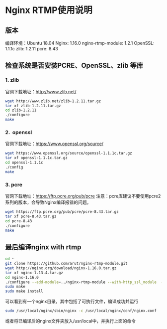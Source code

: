# Nginx RTMP使用说明

## 版本
编译环境：Ubuntu 18.04
Nginx: 1.16.0
nginx-rtmp-module: 1.2.1
OpenSSL: 1.1.1c
zlib: 1.2.11
pcre: 8.43

## 检查系统是否安装PCRE、OpenSSL、zlib 等库
### 1. zlib
官网下载地址：http://www.zlib.net/
```sh
wget http://www.zlib.net/zlib-1.2.11.tar.gz
tar xf zlib-1.2.11.tar.gz
cd zlib-1.2.11
./configure
make
```

### 2.  openssl
官网下载地址：https://www.openssl.org/source/
```sh
wget https://www.openssl.org/source/openssl-1.1.1c.tar.gz
tar xf openssl-1.1.1c.tar.gz
cd openssl-1.1.1c
./config
make
```
### 3. pcre
官网下载地址：https://ftp.pcre.org/pub/pcre
注意：pcre库建议不要使用pcre2系列的版本，会导致Nginx编译报错的问题。
```sh
wget https://ftp.pcre.org/pub/pcre/pcre-8.43.tar.gz
tar xf pcre-8.43.tar.gz
cd pcre-8.43
./configure
make
```

## 最后编译nginx with rtmp
```sh
cd ~
git clone https://github.com/arut/nginx-rtmp-module.git
wget http://nginx.org/download/nginx-1.16.0.tar.gz
tar xf nginx-1.13.4.tar.gz
cd nginx-1.16.0
./configure --add-module=../nginx-rtmp-module --with-http_ssl_module  --with-pcre=../pcre-8.43 --with-openssl=../openssl-1.1.1c --with-zlib=../zlib-1.2.11
sudo make
sudo make install
```
可以看到有一个nginx目录，其中包括了可执行文件，编译成功并运行
```sh
sudo /usr/local/nginx/sbin/nginx -c /usr/local/nginx/conf/nginx.conf
```

或者将已编译后的nginx文件夹放入/usr/local中，并执行上面的命令

